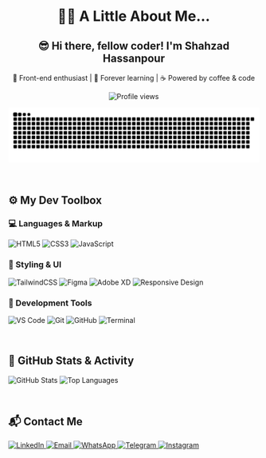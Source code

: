 <h1 align="center">👩‍💻 A Little About Me...</h1>

<h2 align="center">😎 Hi there, fellow coder! I'm Shahzad Hassanpour</h2>

<p align="center">🧠 Front-end enthusiast | 🌱 Forever learning | ☕ Powered by coffee & code</p>

<p align="center">
  <img src="https://komarev.com/ghpvc/?username=Shahzadhpr&style=flat&color=2E7D32" alt="Profile views" />
</p>

<p align="center">
  <img src="https://raw.githubusercontent.com/imrrobat/imrrobat/d1b244e170d2b75fdda3efd499eaaf163f7a617c/images/github-contribution-grid-snake.svg" alt="snake animation" />
</p>

<br>

<!--
const userInfo = {
  status: 202,
  data: {
    fullName: "Shahzad Hassanpour",
    birthDate: "2005-02-04",
    university: "Azad University",
    skills: ["HTML", "CSS", "JavaScript", "Tailwind CSS", "Git",...],
    currentlyLearning: ["React.js",...],
    interests: ["Learning new tech", "Front-end design", "Fun coding"],
    sayHi: () => {
      console.log("Hey there! I'm Shahzad and I love learning new things 🚀");
    }
  }
}
userInfo.data.sayHi();
-->

## ⚙️ My Dev Toolbox

### 💻 Languages & Markup
![HTML5](https://img.shields.io/badge/HTML5-E34F26?style=for-the-badge&logo=html5&logoColor=white)
![CSS3](https://img.shields.io/badge/CSS3-1572B6?style=for-the-badge&logo=css3&logoColor=white)
![JavaScript](https://img.shields.io/badge/JavaScript-F7DF1E?style=for-the-badge&logo=javascript&logoColor=black)

### 🎨 Styling & UI
![TailwindCSS](https://img.shields.io/badge/TailwindCSS-06B6D4?style=for-the-badge&logo=tailwind-css&logoColor=white)
![Figma](https://img.shields.io/badge/Figma-F24E1E?style=for-the-badge&logo=figma&logoColor=white)
![Adobe XD](https://img.shields.io/badge/Adobe%20XD-FF61F6?style=for-the-badge&logo=adobexd&logoColor=white)
![Responsive Design](https://img.shields.io/badge/Responsive-Design-0A66C2?style=for-the-badge&logo=responsive&logoColor=white)

### 🧰 Development Tools
![VS Code](https://img.shields.io/badge/VS%20Code-007ACC?style=for-the-badge&logo=visual-studio-code&logoColor=white)
![Git](https://img.shields.io/badge/Git-F05032?style=for-the-badge&logo=git&logoColor=white)
![GitHub](https://img.shields.io/badge/GitHub-181717?style=for-the-badge&logo=github&logoColor=white)
![Terminal](https://img.shields.io/badge/Terminal-000000?style=for-the-badge&logo=windows%20terminal&logoColor=white)

<!--### 🚀 Currently Exploring
![React](https://img.shields.io/badge/React-61DAFB?style=for-the-badge&logo=react&logoColor=black)
![Next.js](https://img.shields.io/badge/Next.js-000000?style=for-the-badge&logo=nextdotjs&logoColor=white)-->

<br>

## 🚀 GitHub Stats & Activity

![GitHub Stats](https://github-readme-stats.vercel.app/api?username=Shahzadhpr&show_icons=true&theme=radical)
![Top Languages](https://github-readme-stats.vercel.app/api/top-langs/?username=Shahzadhpr&layout=compact&theme=radical)

<br>

## 📬 Contact Me

<p align="left">
  <a href="https://www.linkedin.com/in/hassanpourshahzad" target="_blank">
    <img src="https://img.shields.io/badge/LinkedIn-0077B5?style=for-the-badge&logo=linkedin&logoColor=white" alt="LinkedIn"/>
  </a>
  
  <a href="mailto:hprshahzad29@gmail.com" target="_blank">
    <img src="https://img.shields.io/badge/Email-D14836?style=for-the-badge&logo=gmail&logoColor=white" alt="Email"/>
  </a>
  
  <a href="https://wa.me/09112874119" target="_blank">
    <img src="https://img.shields.io/badge/WhatsApp-25D366?style=for-the-badge&logo=whatsapp&logoColor=white" alt="WhatsApp"/>
  </a>
  
  <a href="https://t.me/Shahzad_hpr" target="_blank">
    <img src="https://img.shields.io/badge/Telegram-26A5E4?style=for-the-badge&logo=telegram&logoColor=white" alt="Telegram"/>
  </a>
  
  <a href="https://instagram.com/shahzad.hpr" target="_blank">
    <img src="https://img.shields.io/badge/Instagram-E4405F?style=for-the-badge&logo=instagram&logoColor=white" alt="Instagram"/>
  </a>
</p>



